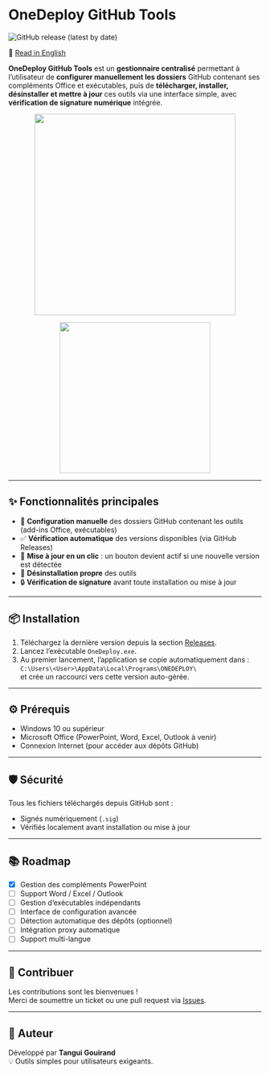 # OneDeploy GitHub Tools

![GitHub release (latest by date)](https://img.shields.io/github/v/release/Tangui-Gouirand/PPT-ADDIN-MANAGER?label=version&color=blue)

📘 [Read in English](README.en.md)

**OneDeploy GitHub Tools** est un **gestionnaire centralisé** permettant à l’utilisateur de **configurer manuellement les dossiers** GitHub contenant ses compléments Office et exécutables, puis de **télécharger, installer, désinstaller et mettre à jour** ces outils via une interface simple, avec **vérification de signature numérique** intégrée.

<p align="center">
  <img src="https://github.com/user-attachments/assets/a3ba853d-008e-47cc-b695-501a1d8b6d66" width="400"/>
</p>

<p align="center">
  <img src="https://github.com/user-attachments/assets/ece29652-88d0-4f90-b475-a3fd01bd7ff9" width="300"/>
</p>

---

## ✨ Fonctionnalités principales

- 📁 **Configuration manuelle** des dossiers GitHub contenant les outils (add-ins Office, exécutables)
- ✅ **Vérification automatique** des versions disponibles (via GitHub Releases)
- 🔘 **Mise à jour en un clic** : un bouton devient actif si une nouvelle version est détectée
- 🧹 **Désinstallation propre** des outils
- 🔒 **Vérification de signature** avant toute installation ou mise à jour

---

## 📦 Installation

1. Téléchargez la dernière version depuis la section [Releases](https://github.com/Tangui-Gouirand/PPT-ADDIN-MANAGER/releases).
2. Lancez l’exécutable `OneDeploy.exe`.
3. Au premier lancement, l’application se copie automatiquement dans :  
   `C:\Users\<User>\AppData\Local\Programs\ONEDEPLOY\`  
   et crée un raccourci vers cette version auto-gérée.

---

## ⚙️ Prérequis

- Windows 10 ou supérieur  
- Microsoft Office (PowerPoint, Word, Excel, Outlook à venir)  
- Connexion Internet (pour accéder aux dépôts GitHub)  

---

## 🛡️ Sécurité

Tous les fichiers téléchargés depuis GitHub sont :  
- Signés numériquement (`.sig`)  
- Vérifiés localement avant installation ou mise à jour  

---

## 📚 Roadmap

- [x] Gestion des compléments PowerPoint  
- [ ] Support Word / Excel / Outlook  
- [ ] Gestion d’exécutables indépendants  
- [ ] Interface de configuration avancée  
- [ ] Détection automatique des dépôts (optionnel)  
- [ ] Intégration proxy automatique
- [ ] Support multi-langue

---

## 🤝 Contribuer

Les contributions sont les bienvenues !  
Merci de soumettre un ticket ou une pull request via [Issues](https://github.com/Tangui-Gouirand/PPT-ADDIN-MANAGER/issues).

---

## 👤 Auteur

Développé par **Tangui Gouirand**  
💡 Outils simples pour utilisateurs exigeants.
